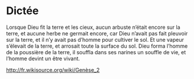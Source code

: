 # Dictée

Lorsque Dieu fit la terre et les cieux, aucun arbuste n’était encore sur la terre, et aucune herbe ne germait encore, car Dieu n’avait pas fait pleuvoir sur la terre, et il n’y avait pas d’homme pour cultiver le sol.
Et une vapeur s’élevait de la terre, et arrosait toute la surface du sol.
Dieu forma l’homme de la poussière de la terre, il souffla dans ses narines un souffle de vie, et l’homme devint un être vivant.

http://fr.wikisource.org/wiki/Genèse_2